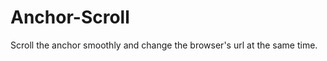 Anchor-Scroll
=============

Scroll the anchor smoothly and change the browser's url at the same time.